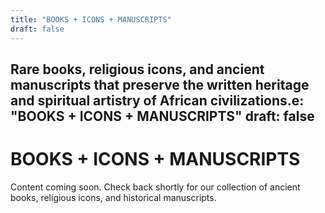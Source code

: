 ```yaml
---
title: "BOOKS + ICONS + MANUSCRIPTS"
draft: false
---
```


Rare books, religious icons, and ancient manuscripts that preserve the written heritage and spiritual artistry of African civilizations.e: "BOOKS + ICONS + MANUSCRIPTS"
draft: false
---

# BOOKS + ICONS + MANUSCRIPTS

Content coming soon. Check back shortly for our collection of ancient books, religious icons, and historical manuscripts.

